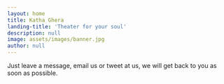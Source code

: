 ```yaml
---
layout: home
title: Katha Ghera
landing-title: 'Theater for your soul'
description: null
image: assets/images/banner.jpg
author: null
---
```

Just leave a message, email us or tweet at us, we will get back to you as soon as possible.
